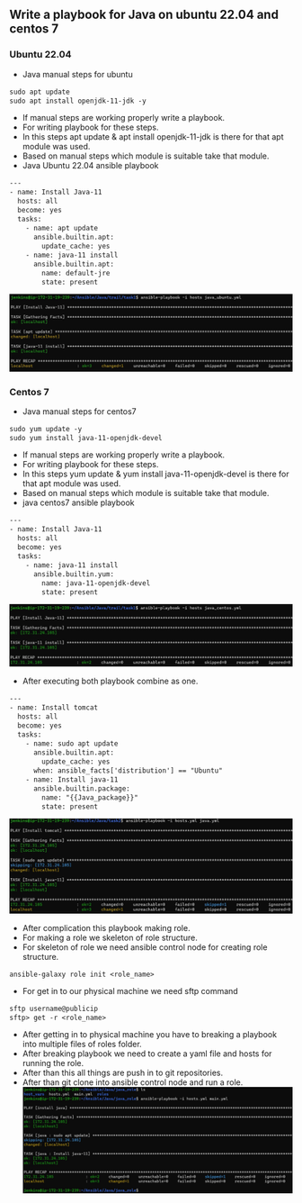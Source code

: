 ## Write a playbook for Java on ubuntu 22.04 and centos 7

### Ubuntu 22.04
* Java manual steps for ubuntu
```
sudo apt update
sudo apt install openjdk-11-jdk -y
```
* If manual steps are working properly write a playbook.
* For writing playbook for these steps.
* In this steps apt update & apt install openjdk-11-jdk is there for that apt module was used.
* Based on manual steps which module is suitable take that module.
* Java Ubuntu 22.04 ansible playbook 
```
---
- name: Install Java-11
  hosts: all
  become: yes
  tasks: 
    - name: apt update
      ansible.builtin.apt:
        update_cache: yes
    - name: java-11 install
      ansible.builtin.apt: 
        name: default-jre
        state: present
```
![Preview](Images/image_1.jpg)

### Centos 7
* Java manual steps for centos7 
```
sudo yum update -y
sudo yum install java-11-openjdk-devel
```
* If manual steps are working properly write a playbook.
* For writing playbook for these steps.
* In this steps yum update & yum install java-11-openjdk-devel is there for that apt module was used.
* Based on manual steps which module is suitable take that module.
* java centos7 ansible playbook
```
---
- name: Install Java-11
  hosts: all
  become: yes
  tasks: 
    - name: java-11 install
      ansible.builtin.yum: 
        name: java-11-openjdk-devel
        state: present
```
![Preview](Images/image_2.jpg)
* After executing both playbook combine as one.
```
---
- name: Install tomcat
  hosts: all
  become: yes
  tasks: 
    - name: sudo apt update
      ansible.builtin.apt: 
        update_cache: yes
      when: ansible_facts['distribution'] == "Ubuntu"
    - name: Install java-11
      ansible.builtin.package:
        name: "{{Java_package}}"
        state: present   
```
![Preview](Images/image_3.jpg)

* After complication this playbook making role.
* For making a role we skeleton of role structure.
* For skeleton of role we need ansible control node for creating role structure.
```
ansible-galaxy role init <role_name>
```
* For get in to our physical machine we need sftp command
```
sftp username@publicip
sftp> get -r <role_name>
```
* After getting in to physical machine you have to breaking a playbook into multiple files of roles folder.
* After breaking playbook we need to create a yaml file and hosts for running the role.
* After than this all things are push in to git repositories.
* After than git clone into ansible control node and run a role.
![Preview](Images/image_4.jpg)